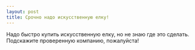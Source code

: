 ```yaml
---
layout: post 
title: Срочно надо искусственную елку! 
--- 
```

Надо быстро купить искусственную елку, но не знаю где это сделать. Подскажите проверенную компанию, пожалуйста!